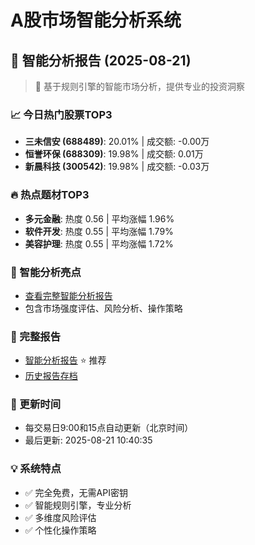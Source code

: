 # A股市场智能分析系统

## 🤖 智能分析报告 (2025-08-21)

> 🚀 基于规则引擎的智能市场分析，提供专业的投资洞察

### 📈 今日热门股票TOP3
- **三未信安 (688489)**: 20.01% | 成交额: -0.00万
- **恒誉环保 (688309)**: 19.98% | 成交额: 0.01万
- **新晨科技 (300542)**: 19.98% | 成交额: -0.03万

### 🔥 热点题材TOP3
- **多元金融**: 热度 0.56 | 平均涨幅 1.96%
- **软件开发**: 热度 0.55 | 平均涨幅 1.79%
- **美容护理**: 热度 0.55 | 平均涨幅 1.72%

### 🤖 智能分析亮点
- [查看完整智能分析报告](reports/enhanced_report_2025-08-21.md)
- 包含市场强度评估、风险分析、操作策略

### 📄 完整报告
- [智能分析报告](reports/enhanced_report_2025-08-21.md) ⭐ 推荐
- [历史报告存档](reports/)

### 🔄 更新时间
- 每交易日9:00和15点自动更新（北京时间）
- 最后更新: 2025-08-21 10:40:35

### 💡 系统特点
- ✅ 完全免费，无需API密钥
- ✅ 智能规则引擎，专业分析
- ✅ 多维度风险评估
- ✅ 个性化操作策略
